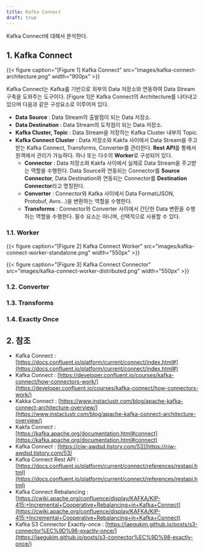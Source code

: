 ```yaml
---
title: Kafka Connect
draft: true
---
```


Kafka Connect에 대해서 분석한다.

## 1. Kafka Connect

{{< figure caption="[Figure 1] Kafka Connect" src="images/kafka-connect-architecture.png" width="900px" >}}

Kafka Connect는 Kafka를 기반으로 외부의 Data 저장소와 연동하여 Data Stream 구축을 도와주는 도구이다. [Figure 1]은 Kafka Connect의 Architecture를 나타내고 있으며 다음과 같은 구성요소로 이루어져 있다.

* **Data Source** : Data Stream의 출발점이 되는 Data 저장소.
* **Data Destination** : Data Stream의 도착점이 되는 Data 저장소.
* **Kafka Cluster, Topic** : Data Stream을 저장하는 Kafka Cluster 내부의 Topic.
* **Kafka Connect Cluster** : Data 저장소와 Kakfa 사이에서 Data Stream을 주고받는 Kafka Connect, Transforms, Converter를 관리한다. **Rest API**를 통해서 원격에서 관리가 가능하다. 하나 또는 다수의 **Worker**로 구성되어 있다.
  * **Connector** : Data 저장소와 Kakfa 사이에서 실제로 Data Stream을 주고받는 역할을 수행한다. Data Source와 연동되는 Connector를 **Source Connector**, Data Destination와 연동되는 Connector를 **Destination Connector**라고 명칭한다.
  * **Converter** : Connector와 Kafka 사이에서 Data Format(JSON, Protobuf, Avro...)을 변환하는 역할을 수행한다.
  * **Transforms** : Connector와 Converter 사이에서 간단한 Data 변환을 수행하는 역할을 수행한다. 필수 요소는 아니며, 선택적으로 사용할 수 있다.

### 1.1. Worker

{{< figure caption="[Figure 2] Kafka Connect Worker" src="images/kafka-connect-worker-standalone.png" width="550px" >}}

{{< figure caption="[Figure 3] Kafka Connect Connector" src="images/kafka-connect-worker-distributed.png" width="550px" >}}

### 1.2. Converter

### 1.3. Transforms

### 1.4. Exactly Once

## 2. 참조

* Kafka Connect : [https://docs.confluent.io/platform/current/connect/index.html#](https://docs.confluent.io/platform/current/connect/index.html#)
* Kafka Connect : [https://developer.confluent.io/courses/kafka-connect/how-connectors-work/](https://developer.confluent.io/courses/kafka-connect/how-connectors-work/)
* Kakka Connect : [https://www.instaclustr.com/blog/apache-kafka-connect-architecture-overview/](https://www.instaclustr.com/blog/apache-kafka-connect-architecture-overview/)
* Kakfa Connect : [https://kafka.apache.org/documentation.html#connect](https://kafka.apache.org/documentation.html#connect)
* Kafka Connect : [https://cjw-awdsd.tistory.com/53](https://cjw-awdsd.tistory.com/53)
* Kafka Connect Rest API : [https://docs.confluent.io/platform/current/connect/references/restapi.html](https://docs.confluent.io/platform/current/connect/references/restapi.html)
* Kafka Connect Rebalancing : [https://cwiki.apache.org/confluence/display/KAFKA/KIP-415:+Incremental+Cooperative+Rebalancing+in+Kafka+Connect](https://cwiki.apache.org/confluence/display/KAFKA/KIP-415:+Incremental+Cooperative+Rebalancing+in+Kafka+Connect)
* Kafka S3 Connector Exactly-once : [https://jaegukim.github.io/posts/s3-connector%EC%9D%98-exactly-once/](https://jaegukim.github.io/posts/s3-connector%EC%9D%98-exactly-once/)
